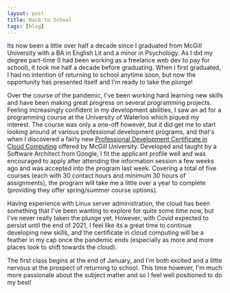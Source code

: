 ```yaml
---
layout: post
title: Back to School
tags: [blog] 
---
```


Its now been a little over half a decade since I graduated from McGill University with a BA in English Lit and a minor in Psychology. As I did my degree part-time (I had been working as a freelance web dev to pay for school), it took me half a decade before graduating. When I first graduated, I had no intention of returning to school anytime soon, but now the opportunity has presented itself and I'm ready to take the plunge!

Over the course of the pandemic, I've been working hard learning new skills and have been making great progress on several programming projects. Feeling increasingly confident in my development abilities, I saw an ad for a programming course at the University of Waterloo which piqued my interest. The course was only a one-off however, but it did get me to start looking around at various professional development programs, and that's when I discovered a fairly new <a href="https://www.mcgill.ca/continuingstudies/professional-development-certificate-cloud-computing" target=_blank>Professional Development Certificate in Cloud Computing</a> offered by McGill University. Developed and taught by a Software Architect from Google, I fit the applicant profile well and was encouraged to apply after attending the information session a few weeks ago and was accepted into the program last week. Covering a total of five courses (each with 30 contact hours and minimum 30 hours of assignments), the program will take me a little over a year to complete (providing they offer spring/summer course options). 

Having experience with Linux server administration, the cloud has been something that I've been wanting to explore for quite some time now, but I've never really taken the plunge yet. However, with Covid expected to persist until the end of 2021, I feel like its a great time to continue developing new skills, and the certificate in cloud computing will be a feather in my cap once the pandemic ends (especially as more and more places look to shift towards the cloud).  

The first class begins at the end of January, and I'm both excited and a little nervous at the prospect of returning to school. This time however, I'm much more passionate about the subject matter and so I feel well positioned to do my best! 

